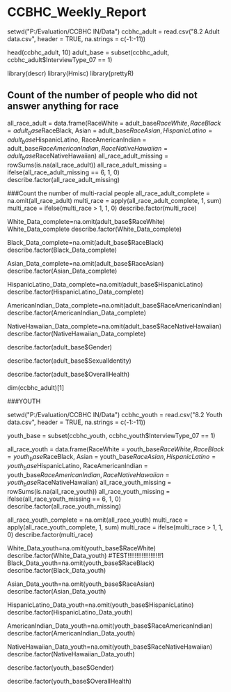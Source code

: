 # CCBHC_Weekly_Report
setwd("P:/Evaluation/CCBHC IN/Data")
ccbhc_adult = read.csv("8.2 Adult data.csv", header = TRUE, na.strings = c(-1:-11))

head(ccbhc_adult, 10)
adult_base = subset(ccbhc_adult, ccbhc_adult$InterviewType_07 == 1)

library(descr)
library(Hmisc)
library(prettyR)

## Count of the number of people who did not answer anything for race
all_race_adult = data.frame(RaceWhite = adult_base$RaceWhite, RaceBlack = adult_base$RaceBlack, Asian = adult_base$RaceAsian, HispanicLatino = adult_base$HispanicLatino, RaceAmericanIndian = adult_base$RaceAmericanIndian, RaceNativeHawaiian = adult_base$RaceNativeHawaiian)
all_race_adult_missing = rowSums(is.na(all_race_adult))
all_race_adult_missing = ifelse(all_race_adult_missing == 6, 1, 0)
describe.factor(all_race_adult_missing)


###Count the number of multi-racial people
all_race_adult_complete = na.omit(all_race_adult)
multi_race = apply(all_race_adult_complete, 1, sum)
multi_race = ifelse(multi_race > 1, 1, 0)
describe.factor(multi_race)


White_Data_complete=na.omit(adult_base$RaceWhite)
White_Data_complete
describe.factor(White_Data_complete)

Black_Data_complete=na.omit(adult_base$RaceBlack)
describe.factor(Black_Data_complete)

Asian_Data_complete=na.omit(adult_base$RaceAsian)
describe.factor(Asian_Data_complete)

HispanicLatino_Data_complete=na.omit(adult_base$HispanicLatino)
describe.factor(HispanicLatino_Data_complete)

AmericanIndian_Data_complete=na.omit(adult_base$RaceAmericanIndian)
describe.factor(AmericanIndian_Data_complete)

NativeHawaiian_Data_complete=na.omit(adult_base$RaceNativeHawaiian)
describe.factor(NativeHawaiian_Data_complete)

describe.factor(adult_base$Gender)

describe.factor(adult_base$SexualIdentity)

describe.factor(adult_base$OverallHealth)

dim(ccbhc_adult)[1]



###YOUTH

setwd("P:/Evaluation/CCBHC IN/Data")
ccbhc_youth = read.csv("8.2 Youth data.csv", header = TRUE, na.strings = c(-1:-11))

youth_base = subset(ccbhc_youth, ccbhc_youth$InterviewType_07 == 1)

all_race_youth = data.frame(RaceWhite = youth_base$RaceWhite, RaceBlack = youth_base$RaceBlack, Asian = youth_base$RaceAsian, HispanicLatino = youth_base$HispanicLatino, RaceAmericanIndian = youth_base$RaceAmericanIndian, RaceNativeHawaiian = youth_base$RaceNativeHawaiian)
all_race_youth_missing = rowSums(is.na(all_race_youth))
all_race_youth_missing = ifelse(all_race_youth_missing == 6, 1, 0)
describe.factor(all_race_youth_missing)


all_race_youth_complete = na.omit(all_race_youth)
multi_race = apply(all_race_youth_complete, 1, sum)
multi_race = ifelse(multi_race > 1, 1, 0)
describe.factor(multi_race)

White_Data_youth=na.omit(youth_base$RaceWhite)
describe.factor(White_Data_youth)
#TEST!!!!!!!!!!!!!!!!!!!1
Black_Data_youth=na.omit(youth_base$RaceBlack)
describe.factor(Black_Data_youth)

Asian_Data_youth=na.omit(youth_base$RaceAsian)
describe.factor(Asian_Data_youth)

HispanicLatino_Data_youth=na.omit(youth_base$HispanicLatino)
describe.factor(HispanicLatino_Data_youth)

AmericanIndian_Data_youth=na.omit(youth_base$RaceAmericanIndian)
describe.factor(AmericanIndian_Data_youth)

NativeHawaiian_Data_youth=na.omit(youth_base$RaceNativeHawaiian)
describe.factor(NativeHawaiian_Data_youth)

describe.factor(youth_base$Gender)

describe.factor(youth_base$OverallHealth)
